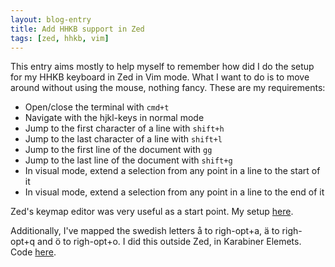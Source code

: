 ```yaml
---
layout: blog-entry
title: Add HHKB support in Zed
tags: [zed, hhkb, vim]
---
```

This entry aims mostly to help myself to remember how did I do the setup for my HHKB keyboard in Zed in Vim mode. What I want to do is to move around without using the mouse, nothing fancy. These are my requirements:

- Open/close the terminal with `cmd+t`
- Navigate with the hjkl-keys in normal mode
- Jump to the first character of a line with `shift+h`
- Jump to the last character of a line with `shift+l`
- Jump to the first line of the document with `gg`
- Jump to the last line of the document with `shift+g`
- In visual mode, extend a selection from any point in a line to the start of it
- In visual mode, extend a selection from any point in a line to the end of it

Zed's keymap editor was very useful as a start point. My setup [here](https://gist.github.com/s-estay/81064b561368849ccfea87e16d649be0).

Additionally, I've mapped the swedish letters å to righ-opt+a, ä to righ-opt+q and ö to righ-opt+o. I did this outside Zed, in Karabiner Elemets. Code [here](https://gist.github.com/s-estay/3f7e10b2f6a2a61f3efe7497d5ac6fea).
